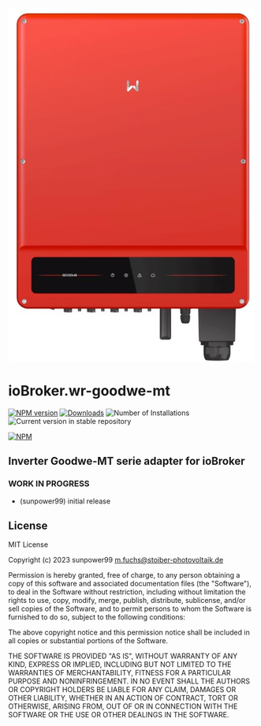 ![Logo](admin/wr-goodwe-mt.png)
# ioBroker.wr-goodwe-mt

[![NPM version](https://img.shields.io/npm/v/iobroker.wr-goodwe-mt.svg)](https://www.npmjs.com/package/iobroker.wr-goodwe-mt)
[![Downloads](https://img.shields.io/npm/dm/iobroker.wr-goodwe-mt.svg)](https://www.npmjs.com/package/iobroker.wr-goodwe-mt)
![Number of Installations](https://iobroker.live/badges/wr-goodwe-mt-installed.svg)
![Current version in stable repository](https://iobroker.live/badges/wr-goodwe-mt-stable.svg)

[![NPM](https://nodei.co/npm/iobroker.wr-goodwe-mt.png?downloads=true)](https://nodei.co/npm/iobroker.wr-goodwe-mt/)

## Inverter Goodwe-MT serie adapter for ioBroker

### **WORK IN PROGRESS**
* (sunpower99) initial release

## License
MIT License

Copyright (c) 2023 sunpower99 <m.fuchs@stoiber-photovoltaik.de>

Permission is hereby granted, free of charge, to any person obtaining a copy
of this software and associated documentation files (the "Software"), to deal
in the Software without restriction, including without limitation the rights
to use, copy, modify, merge, publish, distribute, sublicense, and/or sell
copies of the Software, and to permit persons to whom the Software is
furnished to do so, subject to the following conditions:

The above copyright notice and this permission notice shall be included in all
copies or substantial portions of the Software.

THE SOFTWARE IS PROVIDED "AS IS", WITHOUT WARRANTY OF ANY KIND, EXPRESS OR
IMPLIED, INCLUDING BUT NOT LIMITED TO THE WARRANTIES OF MERCHANTABILITY,
FITNESS FOR A PARTICULAR PURPOSE AND NONINFRINGEMENT. IN NO EVENT SHALL THE
AUTHORS OR COPYRIGHT HOLDERS BE LIABLE FOR ANY CLAIM, DAMAGES OR OTHER
LIABILITY, WHETHER IN AN ACTION OF CONTRACT, TORT OR OTHERWISE, ARISING FROM,
OUT OF OR IN CONNECTION WITH THE SOFTWARE OR THE USE OR OTHER DEALINGS IN THE
SOFTWARE.